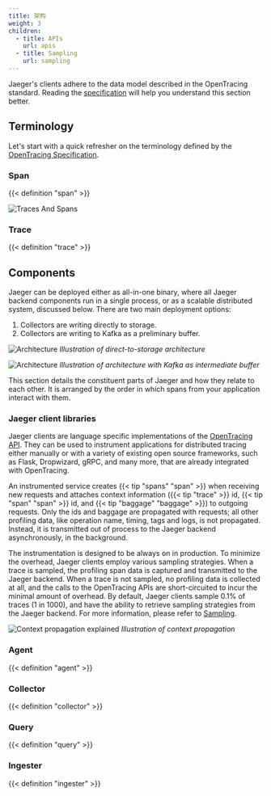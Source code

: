 ```yaml
---
title: 架构
weight: 3
children:
  - title: APIs
    url: apis
  - title: Sampling
    url: sampling
---
```


Jaeger's clients adhere to the data model described in the OpenTracing standard. Reading the [specification](https://github.com/opentracing/specification/blob/master/specification.md) will help you understand this section better.

## Terminology

Let's start with a quick refresher on the terminology defined by the [OpenTracing Specification](https://github.com/opentracing/specification/blob/master/specification.md).

### Span

{{< definition "span" >}}

![Traces And Spans](/img/spans-traces.png)

### Trace

{{< definition "trace" >}}

## Components

Jaeger can be deployed either as all-in-one binary, where all Jaeger backend components
run in a single process, or as a scalable distributed system, discussed below.
There are two main deployment options:

1. Collectors are writing directly to storage.
2. Collectors are writing to Kafka as a preliminary buffer.

![Architecture](/img/architecture-v1.png)
_Illustration of direct-to-storage architecture_

![Architecture](/img/architecture-v2.png)
_Illustration of architecture with Kafka as intermediate buffer_

This section details the constituent parts of Jaeger and how they relate to each other. It is arranged by the order in which spans from your application interact with them.

### Jaeger client libraries

Jaeger clients are language specific implementations of the [OpenTracing API](https://opentracing.io). They can be used to instrument applications for distributed tracing either manually or with a variety of existing open source frameworks, such as Flask, Dropwizard, gRPC, and many more, that are already integrated with OpenTracing.

An instrumented service creates {{< tip "spans" "span" >}} when receiving new requests and attaches context information ({{< tip "trace" >}} id, {{< tip "span" "span" >}} id, and {{< tip "baggage" "baggage" >}}) to outgoing requests. Only the ids and baggage are propagated with requests; all other profiling data, like operation name, timing, tags and logs, is not propagated. Instead, it is transmitted out of process to the Jaeger backend asynchronously, in the background.

The instrumentation is designed to be always on in production. To minimize the overhead, Jaeger clients employ various sampling strategies. When a trace is sampled, the profiling span data is captured and transmitted to the Jaeger backend. When a trace is not sampled, no profiling data is collected at all, and the calls to the OpenTracing APIs are short-circuited to incur the minimal amount of overhead. By default, Jaeger clients sample 0.1% of traces (1 in 1000), and have the ability to retrieve sampling strategies from the Jaeger backend. For more information, please refer to [Sampling](../sampling/).

![Context propagation explained](/img/context-prop.png)
_Illustration of context propagation_

### Agent

{{< definition "agent" >}}

### Collector

{{< definition "collector" >}}

### Query

{{< definition "query" >}}

### Ingester

{{< definition "ingester" >}}
